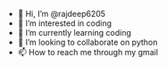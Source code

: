 - 👋 Hi, I’m @rajdeep6205
- 👀 I’m interested in coding
- 🌱 I’m currently learning coding
- 💞️ I’m looking to collaborate on python
- 📫 How to reach me through my gmail

<!---
rajdeep6205/rajdeep6205 is a ✨ special ✨ repository because its `README.md` (this file) appears on your GitHub profile.
You can click the Preview link to take a look at your changes.
--->

